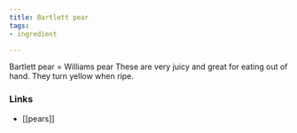 ```yaml
---
title: Bartlett pear
tags:
- ingredient

---
```

Bartlett pear = Williams pear These are very juicy and great for eating out of hand. They turn yellow when ripe.

### Links

* [[pears]]
